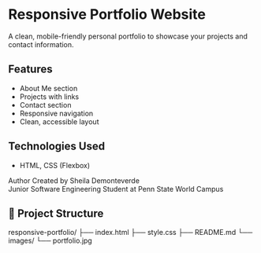 # Responsive Portfolio Website

A clean, mobile-friendly personal portfolio to showcase your projects and contact information.

## Features
- About Me section
- Projects with links
- Contact section
- Responsive navigation
- Clean, accessible layout

## Technologies Used
- HTML, CSS (Flexbox)

Author
Created by Sheila Demonteverde  
Junior Software Engineering Student at Penn State World Campus


## 📁 Project Structure
responsive-portfolio/
├── index.html
├── style.css
├── README.md
└── images/
└── portfolio.jpg
